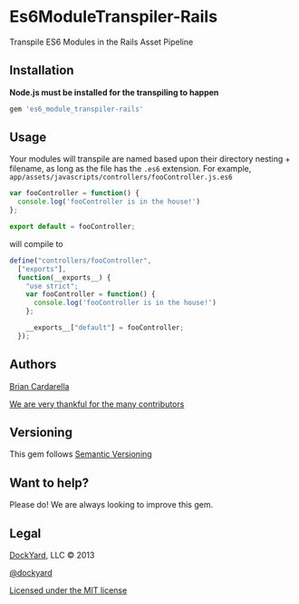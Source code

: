 # Es6ModuleTranspiler-Rails #

Transpile ES6 Modules in the Rails Asset Pipeline

## Installation ##

**Node.js must be installed for the transpiling to happen**

```ruby
gem 'es6_module_transpiler-rails'
```

## Usage ##

Your modules will transpile are named based upon their directory
nesting + filename, as long as the file has the `.es6` extension.
For example, `app/assets/javascripts/controllers/fooController.js.es6`

```js
var fooController = function() {
  console.log('fooController is in the house!')
};

export default = fooController;
```

will compile to

```js
define("controllers/fooController", 
  ["exports"],
  function(__exports__) {
    "use strict";
    var fooController = function() {
      console.log('fooController is in the house!')
    };

    __exports__["default"] = fooController;
  });
```

## Authors ##

[Brian Cardarella](http://twitter.com/bcardarella)

[We are very thankful for the many contributors](https://github.com/dockyard/es6_module_transpiler-rails/graphs/contributors)

## Versioning ##

This gem follows [Semantic Versioning](http://semver.org)

## Want to help? ##

Please do! We are always looking to improve this gem.
## Legal ##

[DockYard](http://dockyard.com), LLC &copy; 2013

[@dockyard](http://twitter.com/dockyard)

[Licensed under the MIT license](http://www.opensource.org/licenses/mit-license.php)
